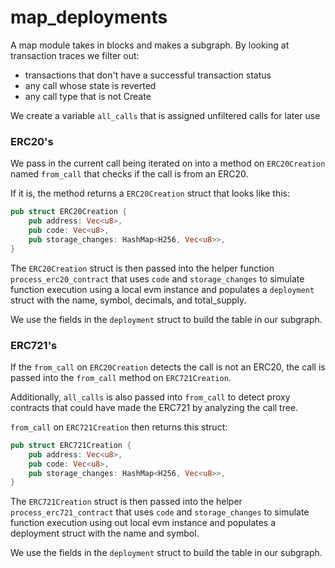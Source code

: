 # map_deployments

A map module takes in blocks and makes a subgraph.
By looking at transaction traces we filter out:

- transactions that don't have a successful transaction status
- any call whose state is reverted
- any call type that is not Create

We create a variable `all_calls` that is assigned unfiltered calls for later use

### ERC20's

We pass in the current call being iterated on into a method on `ERC20Creation`
named `from_call` that checks if the call is from an ERC20.

If it is, the method returns a `ERC20Creation` struct that looks like this:

```rust
pub struct ERC20Creation {
    pub address: Vec<u8>,
    pub code: Vec<u8>,
    pub storage_changes: HashMap<H256, Vec<u8>>,
}
```

The `ERC20Creation` struct is then passed into the helper function
`process_erc20_contract` that uses `code` and `storage_changes` to simulate function execution using a local evm instance and populates a
`deployment` struct with the name, symbol, decimals, and total_supply.

We use the fields in the `deployment` struct to build the table in our subgraph.

### ERC721's

If the `from_call` on `ERC20Creation` detects the call is not an ERC20, the call
is passed into the `from_call` method on `ERC721Creation`.

Additionally, `all_calls` is also passed into `from_call` to detect proxy
contracts that could have made the ERC721 by analyzing the call tree.

`from_call` on `ERC721Creation` then returns this struct:

```rust
pub struct ERC721Creation {
    pub address: Vec<u8>,
    pub code: Vec<u8>,
    pub storage_changes: HashMap<H256, Vec<u8>>,
}
```

The `ERC721Creation` struct is then passed into the helper
`process_erc721_contract` that uses `code` and `storage_changes`  to simulate function execution using out local evm instance and populates a deployment struct with the name and symbol.

We use the fields in the `deployment` struct to build the table in our subgraph.
